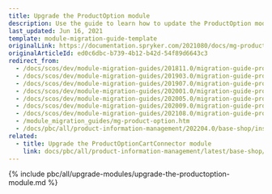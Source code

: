 ```yaml
---
title: Upgrade the ProductOption module
description: Use the guide to learn how to update the ProductOption module to a newer version.
last_updated: Jun 16, 2021
template: module-migration-guide-template
originalLink: https://documentation.spryker.com/2021080/docs/mg-product-option
originalArticleId: ed0c6dbc-b739-4b12-b42d-54f89d6643c3
redirect_from:
  - /docs/scos/dev/module-migration-guides/201811.0/migration-guide-productoption.html
  - /docs/scos/dev/module-migration-guides/201903.0/migration-guide-productoption.html
  - /docs/scos/dev/module-migration-guides/201907.0/migration-guide-productoption.html
  - /docs/scos/dev/module-migration-guides/202001.0/migration-guide-productoption.html
  - /docs/scos/dev/module-migration-guides/202005.0/migration-guide-productoption.html
  - /docs/scos/dev/module-migration-guides/202009.0/migration-guide-productoption.html
  - /docs/scos/dev/module-migration-guides/202108.0/migration-guide-productoption.html
  - /module_migration_guides/mg-product-option.htm
  - /docs/pbc/all/product-information-management/202204.0/base-shop/install-and-upgrade/upgrade-modules/upgrade-the-productoption-module.html
related:
  - title: Upgrade the ProductOptionCartConnector module
    link: docs/pbc/all/product-information-management/latest/base-shop/install-and-upgrade/upgrade-modules/upgrade-the-productoptioncartconnector-module.html
---
```


{% include pbc/all/upgrade-modules/upgrade-the-productoption-module.md %} <!-- To edit, see /_includes/pbc/all/upgrade-modules/upgrade-the-productoption-module.md -->
